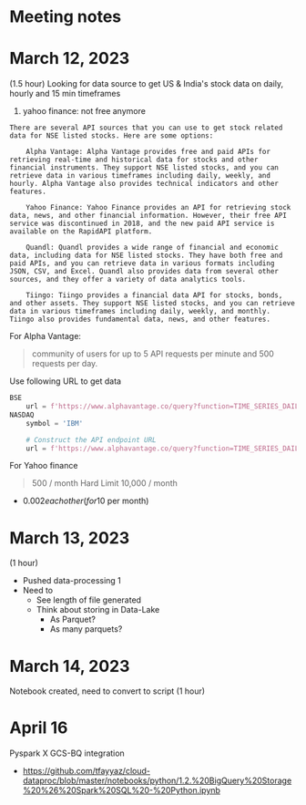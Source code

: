 # Meeting notes 

# March 12, 2023 
(1.5 hour)
Looking for data source to get US & India's stock data on daily, hourly and 15 min timeframes
1. yahoo finance: not free anymore

```
There are several API sources that you can use to get stock related data for NSE listed stocks. Here are some options:

    Alpha Vantage: Alpha Vantage provides free and paid APIs for retrieving real-time and historical data for stocks and other financial instruments. They support NSE listed stocks, and you can retrieve data in various timeframes including daily, weekly, and hourly. Alpha Vantage also provides technical indicators and other features.

    Yahoo Finance: Yahoo Finance provides an API for retrieving stock data, news, and other financial information. However, their free API service was discontinued in 2018, and the new paid API service is available on the RapidAPI platform.

    Quandl: Quandl provides a wide range of financial and economic data, including data for NSE listed stocks. They have both free and paid APIs, and you can retrieve data in various formats including JSON, CSV, and Excel. Quandl also provides data from several other sources, and they offer a variety of data analytics tools.

    Tiingo: Tiingo provides a financial data API for stocks, bonds, and other assets. They support NSE listed stocks, and you can retrieve data in various timeframes including daily, weekly, and monthly. Tiingo also provides fundamental data, news, and other features.
```

For Alpha Vantage: 
> community of users for up to 5 API requests per minute and 500 requests per day. 

Use following URL to get data 
```python
BSE
    url = f'https://www.alphavantage.co/query?function=TIME_SERIES_DAILY_ADJUSTED&symbol=TCS.BSE&outputsize=full&apikey={api_key}'
NASDAQ
    symbol = 'IBM'

    # Construct the API endpoint URL
    url = f'https://www.alphavantage.co/query?function=TIME_SERIES_DAILY_ADJUSTED&symbol={symbol}&outputsize=full&apikey={api_key}'

```

For Yahoo finance 
>  500 / month Hard Limit
    10,000 / month
   + $0.002 each other ( for 10$ per month)
	
# March 13, 2023 
(1 hour)
* Pushed data-processing 1
* Need to 
  * See length of file generated
  * Think about storing in Data-Lake 
    * As Parquet?
    * As many parquets?

# March 14, 2023

Notebook created, need to convert to script (1 hour)

# April 16 

Pyspark X GCS-BQ integration 
* https://github.com/tfayyaz/cloud-dataproc/blob/master/notebooks/python/1.2.%20BigQuery%20Storage%20%26%20Spark%20SQL%20-%20Python.ipynb

